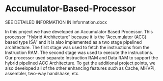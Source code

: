 # Accumulator-Based-Processor

SEE DETAILED INFORMATION IN Information.docx

In this project we have developed an Accumulator Based Processor. This processor “Hybrid Architecture” because it is the “Accumulator (ACC) based type ISA” and it is also implemented as a two stage pipelined architecture. The first stage was used to fetch the instructions from the Instruction RAM. The second stage was used to execute the instructions. Our processor used separate Instruction RAM and Data RAM to support the hybrid pipelined ACC Architecture. To get the additional project points, we also developed all of the other enhancing features such as Cache, MHVPI, assembler, two-way handshake, etc. 
	
